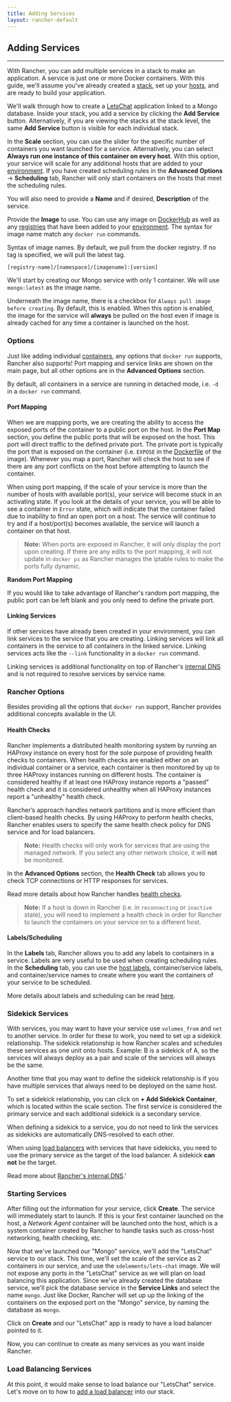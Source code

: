 ```yaml
---
title: Adding Services
layout: rancher-default
---
```


## Adding Services
---

With Rancher, you can add multiple services in a stack to make an application. A service is just one or more Docker containers. With this guide, we'll assume you've already created a [stack]({{site.baseurl}}/rancher/rancher-ui/applications/stacks/), set up your [hosts]({{site.baseurl}}/rancher/rancher-ui/infrastructure/hosts/), and are ready to build your application. 

We'll walk through how to create a [LetsChat](http://sdelements.github.io/lets-chat/) application linked to a Mongo database. Inside your stack, you add a service by clicking the **Add Service** button. Alternatively, if you are viewing the stacks at the stack level, the same **Add Service** button is visible for each individual stack. 

In the **Scale** section, you can use the slider for the specific number of containers you want launched for a service. Alternatively, you can select **Always run one instance of this container on every host**. With this option, your service will scale for any additional hosts that are added to your [environment]({{site.baseurl}}/rancher/configuration/environments/). If you have created scheduling rules in the **Advanced Options** -> **Scheduling** tab, Rancher will only start containers on the hosts that meet the scheduling rules. 

You will also need to provide a **Name** and if desired, **Description** of the service. 

Provide the **Image** to use. You can use any image on [DockerHub](https://hub.docker.com/) as well as any [registries]({{site.baseurl}}/rancher/configuration/registries) that have been added to your [environment]({{site.baseurl}}/rancher/configuration/environments). The syntax for image name  match any `docker run` commands. 

Syntax of image names. By default, we pull from the docker registry. If no tag is specified, we will pull the latest tag. 

`[registry-name]/[namespace]/[imagename]:[version]`

We'll start by creating our Mongo service with only 1 container. We will use `mongo:latest` as the image name. 

Underneath the image name, there is a checkbox for `Always pull image before creating`. By default, this is enabled. When this option is enabled, the image for the service will **always** be pulled on the host even if image is already cached for any time a container is launched on the host. 

### Options

Just like adding individual [containers]({{site.baseurl}}/rancher/rancher-ui/infrastructure/containers/), any options that `docker run` supports, Rancher also supports! Port mapping and service links are shown on the main page, but all other options are in the **Advanced Options** section. 

By default, all containers in a service are running in detached mode, i.e. `-d` in a `docker run` command. 

#### Port Mapping

When we are mapping ports, we are creating the ability to access the exposed ports of the container to a public port on the host. In the **Port Map** section, you define the public ports that will be exposed on the host. This port will direct traffic to the defined private port. The private port is typically the port that is exposed on the container (i.e. `EXPOSE` in the [Dockerfile](https://docs.docker.com/engine/reference/builder/#expose) of the image). Whenever you map a port, Rancher will check the host to see if there are any port conflicts on the host before attempting to launch the container. 

When using port mapping, if the scale of your service is more than the number of hosts with available port(s), your service will become stuck in an activating state. If you look at the details of your service, you will be able to see a container in `Error` state, which will indicate that the container failed due to inability to find an open port on a host. The service will continue to try and if a host/port(s) becomes available, the service will launch a container on that host. 

> **Note:** When ports are exposed in Rancher, it will only display the port upon creating. If there are any edits to the port mapping, it will not update in `docker ps` as Rancher manages the iptable rules to make the ports fully dynamic. 

**Random Port Mapping**

If you would like to take advantage of Rancher's random port mapping, the public port can be left blank and you only need to define the private port. 

#### Linking Services 

If other services have already been created in your environment, you can link services to the service that you are creating. Linking services will link all containers in the service to all containers in the linked service. Linking services acts like the `--link` functionality in a `docker run` command.

Linking services is additional functionality on top of Rancher's [internal DNS]({{site.baseurl}}/rancher/rancher-services/internal-dns-service/) and is not required to resolve services by service name.

### Rancher Options

Besides providing all the options that `docker run` support, Rancher provides additional concepts available in the UI.

#### Health Checks

Rancher implements a distributed health monitoring system by running an HAProxy instance on every host for the sole purpose of providing health checks to containers.  When health checks are enabled either on an individual container or a service,  each container is then monitored by up to three HAProxy instances running on different hosts. The container is considered healthy if at least one HAProxy instance reports a "passed" health check and it is considered unhealthy when all HAProxy instances report a "unhealthy" health check.

Rancher’s approach handles network partitions and is more efficient than client-based health checks. By using HAProxy to perform health checks, Rancher enables users to specify the same health check policy for DNS service and for load balancers.

> **Note:** Health checks will only work for services that are using the managed network. If you select any other network choice, it will **not** be monitored.

In the **Advanced Options** section, the **Health Check** tab allows you to check TCP connections or HTTP responses for services. 

Read more details about how Rancher handles [health checks]({{site.baseurl}}/rancher/rancher-services/health-checks/).

> **Note:** If a host is down in Rancher (i.e. in `reconnecting` or `inactive` state), you will need to implement a health check in order for Rancher to launch the containers on your service on to a different host.

#### Labels/Scheduling 

In the **Labels** tab, Rancher allows you to add any labels to containers in a service. Labels are very useful to be used when creating scheduling rules. In the **Scheduling** tab, you can use the [host labels]({{site.baseurl}}/rancher/rancher-ui/infrastructure/hosts/#host-labels), container/service labels, and container/service names to create where you want the containers of your service to be scheduled. 

More details about labels and scheduling can be read [here]({{site.baseurl}}/rancher/rancher-ui/scheduling/).

### Sidekick Services

With services, you may want to have your service use `volumes_from` and `net` to another service. In order for these to work, you need to set up a sidekick relationship. The sidekick relationship is how Rancher scales and schedules these services as one unit onto hosts. Example: B is a sidekick of A, so the services will always deploy as a pair and scale of the services will always be the same. 

Another time that you may want to define the sidekick relationship is if you have multiple services that always need to be deployed on the same host.

To set a sidekick relationship, you can click on **+ Add Sidekick Container**, which is located within the scale section. The first service is considered the primary service and each additional sidekick is a secondary service. 

When defining a sidekick to a service, you do not need to link the services as sidekicks are automatically DNS-resolved to each other. 

When using [load balancers]({{site.baseurl}}/rancher/rancher-compose/rancher-services/#load-balancer) with services that have sidekicks, you need to use the primary service as the target of the load balancer. A sidekick **can not** be the target.

Read more about [Rancher's internal DNS]({{site.baseurl}}/rancher/rancher-services/internal-dns-service/).'

### Starting Services

After filling out the information for your service, click **Create**. The service will immediately start to launch. If this is your first container launched on the host, a _Network Agent_ container will be launched onto the host, which is a system container created by Rancher to handle tasks such as cross-host networking, health checking, etc.

Now that we've launched our "Mongo" service, we'll add the "LetsChat" service to our stack. This time, we'll set the scale of the service as 2 containers in our service, and use the `sdelements/lets-chat` image. We will not expose any ports in the "LetsChat" service as we will plan on load balancing this application. Since we've already created the database service, we'll pick the database service in the **Service Links** and select the name `mongo`. Just like Docker, Rancher will set up up the linking of the containers on the exposed port on the "Mongo" service, by naming the database as `mongo`.

Click on **Create** and our "LetsChat" app is ready to have a load balancer pointed to it. 

Now, you can continue to create as many services as you want inside Rancher. 

### Load Balancing Services

At this point, it would make sense to load balance our "LetsChat" service. Let's move on to how to [add a load balancer]({{site.baseurl}}/rancher/rancher-ui/applications/stacks/adding-balancers/) into our stack.

